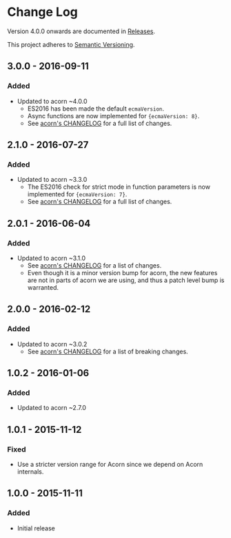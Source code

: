 # Change Log

Version 4.0.0 onwards are documented in [Releases](https://github.com/pugjs/is-expression/releases).

This project adheres to [Semantic Versioning](http://semver.org/).

## 3.0.0 - 2016-09-11
### Added
- Updated to acorn ~4.0.0
  - ES2016 has been made the default `ecmaVersion`.
  - Async functions are now implemented for `{ecmaVersion: 8}`.
  - See [acorn's CHANGELOG][acorn-4.0.0] for a full list of changes.

## 2.1.0 - 2016-07-27
### Added
- Updated to acorn ~3.3.0
  - The ES2016 check for strict mode in function parameters is now implemented
    for `{ecmaVersion: 7}`.
  - See [acorn's CHANGELOG][acorn-3.3.0] for a full list of changes.

## 2.0.1 - 2016-06-04
### Added
- Updated to acorn ~3.1.0
  - See [acorn's CHANGELOG][acorn-3.1.0] for a list of changes.
  - Even though it is a minor version bump for acorn, the new features are not
    in parts of acorn we are using, and thus a patch level bump is warranted.

## 2.0.0 - 2016-02-12
### Added
- Updated to acorn ~3.0.2
  - See [acorn's CHANGELOG][acorn-3.0.0] for a list of breaking changes.

## 1.0.2 - 2016-01-06
### Added
- Updated to acorn ~2.7.0

## 1.0.1 - 2015-11-12
### Fixed
- Use a stricter version range for Acorn since we depend on Acorn internals.

## 1.0.0 - 2015-11-11
### Added
- Initial release

[acorn-4.0.0]: https://github.com/ternjs/acorn/blob/master/CHANGELOG.md#400-2016-08-07
[acorn-3.3.0]: https://github.com/ternjs/acorn/blob/master/CHANGELOG.md#330-2016-07-25
[acorn-3.1.0]: https://github.com/ternjs/acorn/blob/master/CHANGELOG.md#310-2016-04-18
[acorn-3.0.0]: https://github.com/ternjs/acorn/blob/master/CHANGELOG.md#300-2016-02-10
